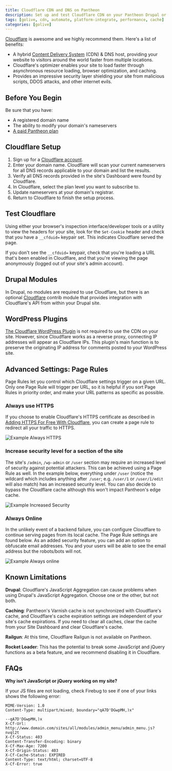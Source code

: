 ```yaml
---
title: Cloudflare CDN and DNS on Pantheon
description: Set up and test Cloudflare CDN on your Pantheon Drupal or WordPress site.
tags: [golive, cdn, automate, platform-integrate, performance, cache]
categories: [golive]
---
```

[Cloudflare](https://www.cloudflare.com) is awesome and we highly recommend them. Here's a list of benefits:

- A hybrid [Content Delivery System](/docs/content-delivery-network/) (CDN) & DNS host, providing your website to visitors around the world faster from multiple locations.
- Cloudflare's optimizer enables your site to load faster through asynchronous resource loading, browser optimization, and caching.
- Provides an impressive security layer shielding your site from malicious scripts, DDOS attacks, and other internet evils.


## Before You Begin

Be sure that you have:

- A registered domain name
- The ability to modify your domain's nameservers
- [A paid Pantheon plan](/docs/select-plan)

## Cloudflare Setup

1. Sign up for a [Cloudflare account](https://www.cloudflare.com/sign-up).
2. Enter your domain name. Cloudflare will scan your current nameservers for all DNS records applicable to your domain and list the results.
3. Verify all DNS records provided in the site's Dashboard were found by Cloudflare.
4. In Cloudflare, select the plan level you want to subscribe to.
5. Update nameservers at your domain's registrar.
6. Return to Cloudflare to finish the setup process.

## Test Cloudflare

Using either your browser's inspection interface/developer tools or a utility to view the headers for your site, look for the `Set-Cookie` header and check that you have a `__cfduid=` keypair set. This indicates Cloudflare served the page.

If you don't see the `__cfduid=` keypair, check that you're loading a URL that's been enabled in Cloudflare, and that you're viewing the page anonymously (logged out of your site's admin account).

## Drupal Modules

In Drupal, no modules are required to use Cloudflare, but there is an optional [Cloudflare](https://drupal.org/project/cloudflare) contrib module that provides integration with Cloudflare's API from within your Drupal site.

## WordPress Plugins

[The Cloudflare WordPress Plugin](https://wordpress.org/plugins/cloudflare/) is not required to use the CDN on your site. However, since Cloudflare works as a reverse proxy, connecting IP addresses will appear as Cloudflare IPs. This plugin's main function is to preserve the originating IP address for comments posted to your WordPress site.

## Advanced Settings: Page Rules
Page Rules let you control which Cloudflare settings trigger on a given URL. Only one Page Rule will trigger per URL, so it is helpful if you sort Page Rules in priority order, and make your URL patterns as specific as possible.

### Always use HTTPS

If you choose to enable Cloudflare's HTTPS certificate as described in
[Adding HTTPS For Free With Cloudflare](https://pantheon.io/docs/guides/cloudflare-enable-https/), you can create a page rule to redirect all your traffic to HTTPS.

![Example Always HTTPS](/source/docs/assets/images/cloudflare-always-https2.png)

### Increase security level for a section of the site

The site's `/admin`, `/wp-admin` or `/user` section may require an increased level of security against potential attackers. This can be achieved using a Page Rule as well. In the example below, everything under `/user` (notice the wildcard which includes anything after` /user`; e.g. `/user/1` or `/user/1/edit` will also match) has an increased security level. You can also decide to bypass the Cloudflare cache although this won't impact Pantheon's edge cache.

![Example Increased Security](/source/docs/assets/images/cloudflare-secure-url.png)

### Always Online

In the unlikely event of a backend failure, you can configure Cloudflare to continue serving pages from its local cache. The Page Rule settings are found below. As an added security feature, you can add an option to obfuscate email addresses. You and your users will be able to see the email address but the robots/bots will not.

![Example Always online](/source/docs/assets/images/cloudflare-always-online.png)

## Known Limitations

**Drupal**: Cloudflare's JavaScript Aggregation can cause problems when using Drupal's JavaScript Aggregation. Choose one or the other, but not both.

**Caching**: Pantheon's Varnish cache is not synchronized with Cloudflare's cache, and Cloudflare's cache expiration settings are independent of your site's cache expirations. If you need to clear all caches, clear the cache from your Site Dashboard and clear Cloudflare's cache.

**Railgun**: At this time, Cloudflare Railgun is not available on Pantheon.

**Rocket Loader**: This has the potential to break some JavaScript and jQuery functions as a beta feature, and we recommend disabling it in Cloudflare.


## FAQs

**Why isn't JavaScript or jQuery working on my site?**

If your JS files are not loading, check Firebug to see if one of your links shows the following error:

```
MIME-Version: 1.0
Content-Type: multipart/mixed; boundary="qA7D'DGwpMH,)x"

--qA7D'DGwpMH,)x
X-Cf-Url: http://www.domain.com/sites/all/modules/admin_menu/admin_menu.js?nvql2t
X-Cf-Status: 403
Content-Transfer-Encoding: binary
X-Cf-Max-Age: 7200
X-Cf-Origin-Status: 403
X-Cf-Cache-Status: EXPIRED
Content-Type: text/html; charset=UTF-8
X-Cf-Error: true
```
